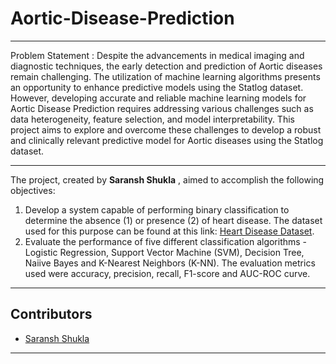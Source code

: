# Aortic-Disease-Prediction
---

Problem Statement : Despite the advancements in medical imaging and diagnostic techniques, the early detection and prediction of Aortic diseases remain challenging. The utilization of machine learning algorithms presents an opportunity to enhance predictive models using the Statlog dataset. However, developing accurate and reliable machine learning models for Aortic Disease Prediction requires addressing various challenges such as data heterogeneity, feature selection, and model interpretability. This project aims to explore and overcome these challenges to develop a robust and clinically relevant predictive model for Aortic diseases using the Statlog dataset.

---

The project, created by **Saransh Shukla** , aimed to accomplish the following objectives:

1. Develop a system capable of performing binary classification to determine the absence (1) or presence (2) of heart disease. The dataset used for this purpose can be found at this link: [Heart Disease Dataset](https://archive.ics.uci.edu/ml/datasets/Statlog+%28Heart%29).
2. Evaluate the performance of five different classification algorithms - Logistic Regression, Support Vector Machine (SVM), Decision Tree, Naiive Bayes and K-Nearest Neighbors (K-NN). The evaluation metrics used were accuracy, precision, recall, F1-score and AUC-ROC curve.

---

## Contributors
- [Saransh Shukla](https://www.linkedin.com/in/saransh2003)
---
